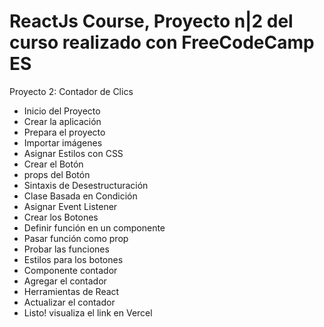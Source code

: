 <h1>ReactJs Course, Proyecto n|2 del curso realizado con FreeCodeCamp ES</h1>

Proyecto 2: Contador de Clics
- Inicio del Proyecto
- Crear la aplicación
- Prepara el proyecto
- Importar imágenes
- Asignar Estilos con CSS
- Crear el Botón
- props del Botón
- Sintaxis de Desestructuración
- Clase Basada en Condición 
- Asignar Event Listener
- Crear los Botones
- Definir función en un componente
- Pasar función como prop
- Probar las funciones
- Estilos para los botones
- Componente contador
- Agregar el contador
- Herramientas de React
- Actualizar el contador
- Listo! visualiza el link en Vercel
